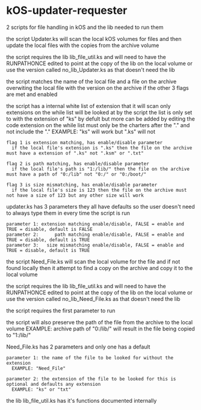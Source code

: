 # kOS-updater-requester
2 scripts for file handling in kOS and the lib needed to run them


the script Updater.ks will scan the local kOS volumes for files and then update the local files with the copies from the archive volume

  the script requires the lib lib_file_util.ks and will need to have the RUNPATHONCE edited to point at the copy of the lib on the local volume
	or use the version called no_lib_Updater.ks as that doesn't need the lib
	
  the script matches the name of the local file and a file on the archive overwiting the local file with the version on the archive if the other 3 flags are met and enabled
  
  the script has a internal white list of extension that it will scan
	only extensions on the while list will be looked at by the script
	the list is only set to with the extension of "ks" by defult but more can be added by editing the code
	  extension on the while list must only be the charters after the "." and not include the "."
		EXAMPLE: "ks" will work but ".ks" will not
  
	flag 1 is extension matching, has enable/disable parameter
	  if the local file's extension is ".ks" then the file on the archive must have a extension of ".ks" not ".ksm" or ".txt"
	  
	flag 2 is path matching, has enable/disable parameter
	  if the local file's path is "1:/lib/" then the file on the archive must have a path of "0:/lib" not "0:/" or "0:/boot/"
	  
	flag 3 is size mismatching, has enable/disable parameter
	  if the local file's size is 123 then the file on the archive must not have a size of 123 but any other size will work
	  
  
  updater.ks has 3 parameters they all have defaults so the user doesn't need to always type them in every time the script is run
  
	parameter 1: extension matching enable/disable, FALSE = enable and TRUE = disable, default is FALSE
	parameter 2:	  path matching enable/disable, FALSE = enable and TRUE = disable, default is TRUE
	parameter 3:   size mismatching enable/disable, FALSE = enable and TRUE = disable, default is TRUE


the script Need_File.ks will scan the local volume for the file and if not found locally then it attempt to find a copy on the archive and copy it to the local volume
  
  the script requires the lib lib_file_util.ks and will need to have the RUNPATHONCE edited to point at the copy of the lib on the local volume
	or use the version called no_lib_Need_File.ks as that doesn't need the lib
	
  the script requires the first parameter to run
  
  the script will also preserve the path of the file from the archive to the local volume
	EXAMPLE: archive path of "0:/lib/" will result in the file being copied to "1:/lib/"
  
  Need_File.ks has 2 parameters and only one has a default
  
	parameter 1: the name of the file to be looked for without the extension
	  EXAMPLE: "Need_File"
	  
	parameter 2: the extension of the file to be looked for this is optional and defaults any extension
	  EXAMPLE: "ks" or "txt"

the lib lib_file_util.ks has it's functions documented internally
